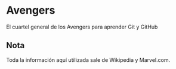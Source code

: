 # Avengers

El cuartel general de los Avengers para aprender Git y GitHub

## Nota
Toda la información aquí utilizada sale de Wikipedia y Marvel.com.
